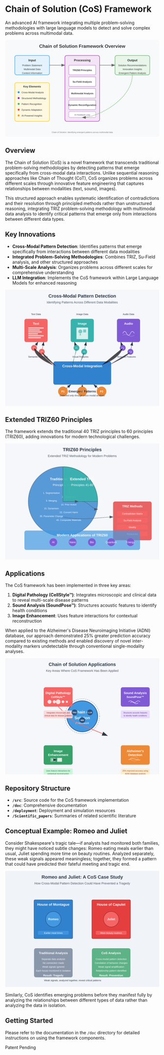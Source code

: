 # Chain of Solution (CoS) Framework

An advanced AI framework integrating multiple problem-solving methodologies with large language models to detect and solve complex problems across multimodal data.

![Chain of Solution Overview](doc/images/cos_overview.svg)

## Overview

The Chain of Solution (CoS) is a novel framework that transcends traditional problem-solving methodologies by detecting patterns that emerge specifically from cross-modal data interactions. Unlike sequential reasoning approaches like Chain of Thought (CoT), CoS organizes problems across different scales through innovative feature engineering that captures relationships between modalities (text, sound, images).

This structured approach enables systematic identification of contradictions and their resolution through principled methods rather than unstructured reasoning, integrating TRIZ problem-solving methodology with multimodal data analysis to identify critical patterns that emerge only from interactions between different data types.

## Key Innovations

- **Cross-Modal Pattern Detection**: Identifies patterns that emerge specifically from interactions between different data modalities
- **Integrated Problem-Solving Methodologies**: Combines TRIZ, Su-Field analysis, and other structured approaches
- **Multi-Scale Analysis**: Organizes problems across different scales for comprehensive understanding
- **LLM Integration**: Implements the CoS framework within Large Language Models for enhanced reasoning

![Cross-Modal Analysis](doc/images/cross_modal_analysis.svg)

## Extended TRIZ60 Principles

The framework extends the traditional 40 TRIZ principles to 60 principles (TRIZ60), adding innovations for modern technological challenges.

![TRIZ60 Principles](doc/images/triz60_principles.svg)

## Applications

The CoS framework has been implemented in three key areas:

1. **Digital Pathology (CellStyle™)**: Integrates microscopic and clinical data to reveal multi-scale disease patterns
2. **Sound Analysis (SoundPose™)**: Structures acoustic features to identify health conditions
3. **Image Enhancement**: Uses feature interactions for contextual reconstruction

When applied to the Alzheimer's Disease Neuroimaging Initiative (ADNI) database, our approach demonstrated 25% greater prediction accuracy compared to existing methods and enabled discovery of novel inter-modality markers undetectable through conventional single-modality analyses.

![Application Areas](doc/images/application_areas.svg)

## Repository Structure

- **`/src`**: Source code for the CoS framework implementation
- **`/doc`**: Comprehensive documentation
- **`/deployment`**: Deployment and simulation resources
- **`/Scientific_papers`**: Summaries of related scientific literature

## Conceptual Example: Romeo and Juliet

Consider Shakespeare's tragic tale—if analysts had monitored both families, they might have noticed subtle changes: Romeo eating meals earlier than usual, Juliet spending more time on beauty routines. Analyzed separately, these weak signals appeared meaningless; together, they formed a pattern that could have predicted their fateful meeting and tragic end.

![Romeo and Juliet Example](doc/images/romeo_juliet_example.svg)

Similarly, CoS identifies emerging problems before they manifest fully by analyzing the relationships between different types of data rather than analyzing the data in isolation.

## Getting Started

Please refer to the documentation in the `/doc` directory for detailed instructions on using the framework components.

Patent Pending
